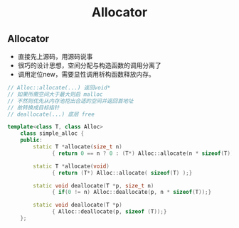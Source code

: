 <h1 align = "center"> Allocator </h1>

## Allocator
 * 直接先上源码，用源码说事
 * 很巧的设计思想，空间分配与构造函数的调用分离了
 * 调用定位new，需要显性调用析构函数释放内存。
```c++
// Alloc::allocate(...) 返回void*  
// 如果所需空间大于最大则启 malloc
// 不然则优先从内存池挖出合适的空间并返回首地址
// 故转换成目标指针
// deallocate(...) 底层 free

template<class T, class Alloc>
	class simple_alloc {
	public:
		static T *allocate(size_t n) 
		      { return 0 == n ? 0 : (T*) Alloc::allocate(n * sizeof(T));}

		static T *allocate(void)
		      { return (T*) Alloc::allocate( sizeof(T) );}

		static void deallocate(T *p, size_t n)
		      { if(0 != n) Alloc::deallocate(p, n * sizeof(T));}

		static void deallocate(T *p)
		      { Alloc::deallocate(p, sizeof (T));}
	};
```